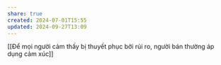```yaml
---
share: true
created: 2024-07-01T15:55
updated: 2024-09-27T13:09
---
```

[[Để mọi người cảm thấy bị thuyết phục bởi rủi ro, người bán thường áp dụng cảm xúc]]